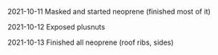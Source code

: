 2021-10-11
Masked and started neoprene (finished most of it)

2021-10-12
Exposed plusnuts

2021-10-13
Finished all neoprene (roof ribs, sides)

